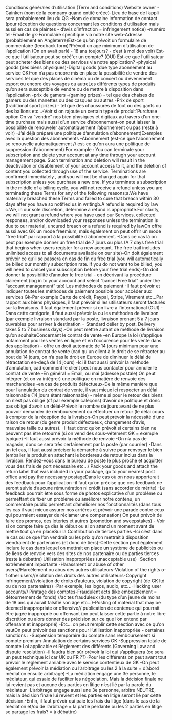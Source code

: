 Conditions générales d’utilisation (Term and conditions) Website owner  -Gainken (nom de la company quand entité créée)-Lieu de base de l’appli sera probablement lieu du QG -Nom de domaine Information de contact (pour réception de questions concernant les conditions d’utilisation mais aussi en cas de plaintes - d’avis d’infraction = infringement notice)  -numéro tel-Email de gk-Formulaire spécifique via notre site web-Adresse (probablement en Angleterre)Est-ce qu’on prévoit un formulaire de commentaire (feedback form)?Prévoit un age minimum d’utilisation de l’application (On en avait parlé - 18 ans toujours? - c’est à moi des voir) Est-ce que l’utilisateur peut se créé”er un compte? (OUI) Est-ce que l’utilisateur peut acheter des biens ou des services via notre application? -physical goods (des biens physiques)-Digital goods (due type abonnement au service GK)-on  n’a  pas  encore  mis  en  place  la  possibilité  de  vendre  des  services  tel  que  des  places  de cinéma ou de concert ou d’événement esport ou encore des voyages ou autreLes   différents   types   de   produits   qu’on   sera   susceptible   de   vendre   ou   de   mettre   à disposition dans l’application -prix  de  gamers  -(gaming  prizes)  -  tel  que  des  chaises  de  gamers  ou  des  manettes  ou  des casques ou autres -Prix  de  sport  (traditional  sport  prizes)  -  tel  que  des  chaussures  de  foot  ou  des  gants  ou  des ballions etc...-Voir si on rajoute un certain type de produit`Purchase option On va “vendre” nos bien physiques et digitaux au travers d’un one-time purchase mais aussi d’un service d’abonnement-on peut laisser la possibilité de renouveler automatiquement l’abonnement ou pas (reste à voir) -J’ai déjà préparé une politique d’annulation d’abonnement)Exemples avec la question des abonnements -Abonnement  (est-ce  que  l’abonnement  se  renouvelle  automatiquement  //  est-ce  qu’on  aura une politique de suppression d’abonnement) For  example  :  You  can  terminate  your  subscription  and  delete  your  account  at  any  time  through your  account  management  page.  Such  termination  and  deletion  will  result  in  the  deactivation  or disablement of your account access to it, and the deletion of content you collected through use of the service. Terminations are confirmed immediately , and you will not be charged again for that subscription  unless  you  purchase  a  new  one.  If  you  terminate  a  subscription  in  the  middle  of  a 
billing  cycle,  you  will  not  receive  a  refund  unless  you  are  terminating  these  Terms  for  any  of  the following reasons;a.We have materially breached these Terms and failed to cure that breach within 30 days after you have so notified us in writingb.A refund is required by law c.We, in our sole discretion, determine a refund is appropriate.For  clarity,  we  will  not  grant  a  refund  where  you  have  used  our  Services,  collected  responses, and/or downloaded your responses unless the termination is due to our material, uncured breach or a refund is required by lawOn  offre  aussi  avec  GK  un  mode  freemium,  mais  également  on  peut  offrir  un  mode  “free trial” par rapport à la possibilité d’abonnement. -Dans ce cas là on peut par exemple donner un free trial de 7 jours ou plus (A 7 days free trial that begins when users register for a new account. The free trail includes unlimited access to all documents available on our site)-On doit également prévoir ce qu’il se passera en cas de fin du free trial (you will automatically be billed our monthly subscription rate. If you do not want to be billed, you will need to cancel your subscription before your free trial ends)-On doit donner la possibilité d’annuler le free trial - en décrivant la procédure clairement (log in to your account and select “cancel Free trial” under the “account management” tab) Les méthodes de paiement -Il faut prévoir et indiquer toutes les méthodes de paiement possible pour accéder aux services Gk-Par exemple Carte de crédit, Paypal, Stripe, Virement etc...Par  rapport  aux  biens  physiques,  il  faut  prévoir  si  les  utilisateurs  seront  facturés  sur  la livraisons. Il faut également prévoir si on livre à l’international (OUI) -Dans cette catégorie, il faut aussi prévoir la ou les méthodes de livraison (par exemple livraison standard  par  la  poste,  livraison  prenant  5  à  7  jours  ouvrables  pour  arriver  à  destination  = Standard délier by post. Delivery takes 5 to 7 business days).-On peut mettre autant de méthode de livraison qu’on souhaiteConcernant le contrat de vente  -en  Europe  la  loi  (s’applique  notamment  pour  les  ventes  en  ligne    et  en  l’occurence  pour  les vente dans des application) - offre un droit automatic de 14 jours minimum pour une annulation de contrat de vente (cad qu'un client à le droit de se rétracter au bout de 14 jours, on n’a pas le droit en Europe de diminuer le délai de rétractation en-deçà de 14 jours) -Ici  il  faut  aussi  prévoir  la  méthode  d’annulation,  cad  comment  le  client  peut  nous  contacter pour annuler le contrat de vente -En général = Email, ou mai (adresse postale) On peut intégrer (et on va intégrer) une politique en matière de renvoie des marchandises  -en cas de produits défectueux-De  la  même  manière  que  pour  l’annulation  du  contrat  de  vente,  il  vaut  mieux  ici  respecter  un délai  raisonnable  (14  jours  étant  raisonnable)  -  même  si  pour  le  retour  des  biens  on  n’est  pas obligé (cf par exemple caleçons) d’avoir de politique et donc pas obligé d’avoir un délai-Prévoir le nombre de jours avant de ne plus pouvoir demander de remboursement ou effectuer un retour (le délai cours à compter de la réception de la livraison-On peut prévoir la nécessité d’une raison de retour (du genre produit défectueux, changement d’avis, mauvaise taille ou autres). -Il  faut  donc  qu’on  prévoit  si  certains  bien  ne  peuvent  pas  être  retourné  (si  on  vend  des  sous-vêtement GK = exemple typique) -Il faut aussi prévoir la méthode de renvoie -On n’a pas de magasin, donc ce sera très certainement par la poste (par courrier)
-Dans un tel cas, il faut aussi préciser la démarche à suivre pour renvoyer le bien (emballer le produit  en  attachant  le  bordereau  de  retour  inclus  dans  la  livraison.  Rendez-vous  dans  le bureau  de  poste  le  plus  proche  et  acquitter  vous  des  frais  de  port  nécessaire  etc.../  Pack your goods and attach the return label that was included in your package, go to your nearest post office and pay the necessary postageDans le cas où on nous apporterait des feedback pour l’application -il  faut  qu’on  précise  que  ces  feedback  ne  seront  suivie  d’aucune  rémunération  ni  crédit  (sans accorder de mérite) -Le  feedback  pourrait  être  sous  forme  de  photos  explicative  d’un  problème    ou  permettant  de fixer  un  problème  ou  améliorer  notre  contenu,  un  commentaire  public  permettant  d’améliorer nos fonctionnalités (dans tous les cas il vaut mieux assurer nos arrières et prévoir une parade contre ceux qui pourraient essayer de réclamer une compensation) On peut prévoir de faire des promos, des loteries et autres (promotion and sweepstakes)  - Voir si on compte faire ça dès le début ou si on attend un moment avant de mettre tout ça en placeSur la Contribution de tierces parties -Ici c’est dans le cas où ce que l’on vendrait ou les prix qu’on mettrait à disposition viendraient de partenaires (et donc de tiers)-Cette  section  peut  également  inclure  le  cas  dans  lequel  on  mettrait  en  place  un  système  de publicités ou de liens de renvoie vers des sites de nos partenaire ou de parties tierces (reste à débattre) Utilisation inappropriées (unacceptable use) -Section extrêmement importante -Harassment or abuse of other users//Harcèlement ou abus des autres utilisateurs-Violation of the rights o-f other users//Violation des droits des autres utilisateurs-Copyright infringement//violation de droits d’auteurs, violation de copyright (de GK ltd ou de nos partenaires) -Par exemple, les logos, audio, etc...-Hacking user accounts// Piratage des comptes-Fraudulent  acts  (like  embezzlement  =  détournement  de  fonds)  //ac  tes  frauduleux  (du  type d’un jeune de moins de 18 ans qui aurait falsifié son âge etc...)-Posting  of  material  that  may  be  deemed  inappropriate  or  offensive//  publication  de  contenue qui  pourrait  être  jugée  inapproprié  ou  offensant  (on  peut  laisser  cette  partie  à  notre  libre discrétion ou alors donner des précision sur ce que l’on entend par offensant et inapproprié) -Etc... on peut remplir cette section avec ce qu’on veutOn peut prévoir des sanctions pour l’utilisation inappropriée - certaines sanctions : -Suspension temporaire du compte sans remboursement si compte premium-Annulation de certains services GK -Suppression totale de compte Loi applicable et Règlement des différents (Governing Law and dispute resolution)  -il faudra bien sûr prévoir la loi qui s’appliquera (ce sera un peut technique ici car UK ou FR ??)-Pour les différents on peut avant tout prévoir le règlement amiable avec le service contentieux de GK -On  peut  également  prévoir  la  médiation  ou  l’arbitrage  ou  les  2  à  la  suite  =  d’abord  médiation ensuite arbitrage) -La médiation engage une 3e personne, le médiateur,   qui essaie de faciliter les négociation. Mais la décision finale ne lui revient pas et aucune des parties en litige n’est lié par la parole du médiateur -L’arbitrage engage aussi une 3e personne, arbitre NEUTRE, mais la décision finale lui revient et les parties en litige seront lié par cette décision.-Enfin, il faut prévoir qui paie les frais du litige (dans le cas de la médiation et/ou de l’arbitrage = la partie perdante ou les 2 parties en litige se partage les frais? = à débattre)